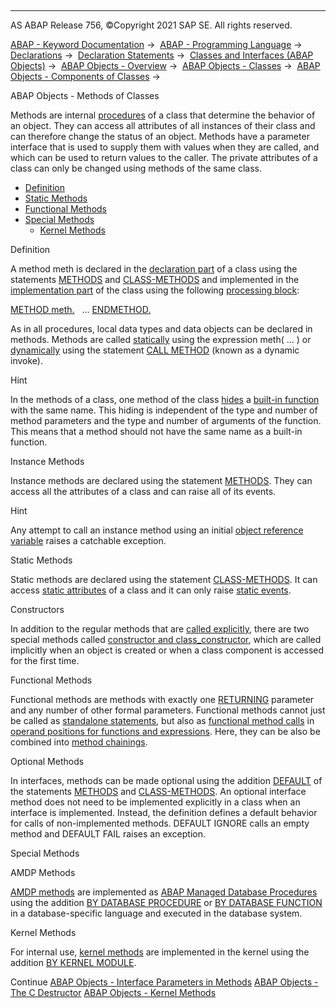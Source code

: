   

* * *

AS ABAP Release 756, ©Copyright 2021 SAP SE. All rights reserved.

[ABAP - Keyword Documentation](javascript:call_link\('abenabap.htm'\)) →  [ABAP - Programming Language](javascript:call_link\('abenabap_reference.htm'\)) →  [Declarations](javascript:call_link\('abendeclarations.htm'\)) →  [Declaration Statements](javascript:call_link\('abenabap_declarations.htm'\)) →  [Classes and Interfaces (ABAP Objects)](javascript:call_link\('abenclasses_and_interfaces.htm'\)) →  [ABAP Objects - Overview](javascript:call_link\('abenabap_objects_oview.htm'\)) →  [ABAP Objects - Classes](javascript:call_link\('abenclasses.htm'\)) →  [ABAP Objects - Components of Classes](javascript:call_link\('abenclass_components.htm'\)) → 

ABAP Objects - Methods of Classes

Methods are internal [procedures](javascript:call_link\('abenprocedure_glosry.htm'\) "Glossary Entry") of a class that determine the behavior of an object. They can access all attributes of all instances of their class and can therefore change the status of an object. Methods have a parameter interface that is used to supply them with values when they are called, and which can be used to return values to the caller. The private attributes of a class can only be changed using methods of the same class.

-   [Definition](#abenclass-methods-1-------instance-methods---@ITOC@@ABENCLASS_METHODS_2)
-   [Static Methods](#abenclass-methods-3-------constructors---@ITOC@@ABENCLASS_METHODS_4)
-   [Functional Methods](#abenclass-methods-5-------optional-methods---@ITOC@@ABENCLASS_METHODS_6)
-   [Special Methods](#abenclass-methods-7-----------amdp-methods---@ITOC@@ABENCLASS_METHODS_8)
    -   [Kernel Methods](#@@ITOC@@ABENCLASS_METHODS_9)

Definition

A method meth is declared in the [declaration part](javascript:call_link\('abendeclaration_part_glosry.htm'\) "Glossary Entry") of a class using the statements [METHODS](javascript:call_link\('abapmethods.htm'\)) and [CLASS-METHODS](javascript:call_link\('abapclass-methods.htm'\)) and implemented in the [implementation part](javascript:call_link\('abenimplementation_part_glosry.htm'\) "Glossary Entry") of the class using the following [processing block](javascript:call_link\('abenprocessing_block_glosry.htm'\) "Glossary Entry"):

[METHOD meth.](javascript:call_link\('abapmethod.htm'\))
  ...
[ENDMETHOD.](javascript:call_link\('abapendmethod.htm'\))

As in all procedures, local data types and data objects can be declared in methods. Methods are called [statically](javascript:call_link\('abenmethod_calls_static.htm'\)) using the expression meth( ... ) or [dynamically](javascript:call_link\('abenmethod_calls_dynamic.htm'\)) using the statement [CALL METHOD](javascript:call_link\('abapcall_method_dynamic.htm'\)) (known as a dynamic invoke).

Hint

In the methods of a class, one method of the class [hides](javascript:call_link\('abenbuilt_in_functions_syntax.htm'\)) a [built-in function](javascript:call_link\('abenbuiltin_function_glosry.htm'\) "Glossary Entry") with the same name. This hiding is independent of the type and number of method parameters and the type and number of arguments of the function. This means that a method should not have the same name as a built-in function.

Instance Methods

Instance methods are declared using the statement [METHODS](javascript:call_link\('abapmethods.htm'\)). They can access all the attributes of a class and can raise all of its events.

Hint

Any attempt to call an instance method using an initial [object reference variable](javascript:call_link\('abenobject_refer_variable_glosry.htm'\) "Glossary Entry") raises a catchable exception.

Static Methods

Static methods are declared using the statement [CLASS-METHODS](javascript:call_link\('abapclass-methods.htm'\)). It can access [static attributes](javascript:call_link\('abenstatic_attribute_glosry.htm'\) "Glossary Entry") of a class and it can only raise [static events](javascript:call_link\('abenstatic_event_glosry.htm'\) "Glossary Entry").

Constructors

In addition to the regular methods that are [called explicitly](javascript:call_link\('abenmethod_calls.htm'\)), there are two special methods called [constructor and class\_constructor](javascript:call_link\('abenconstructor.htm'\)), which are called implicitly when an object is created or when a class component is accessed for the first time.

Functional Methods

Functional methods are methods with exactly one [RETURNING](javascript:call_link\('abapmethods_functional.htm'\)) parameter and any number of other formal parameters. Functional methods cannot just be called as [standalone statements](javascript:call_link\('abapcall_method_static_short.htm'\)), but also as [functional method calls](javascript:call_link\('abapcall_method_functional.htm'\)) in [operand positions for functions and expressions](javascript:call_link\('abenexpression_positions.htm'\)). Here, they can be also be combined into [method chainings](javascript:call_link\('abenmethod_chaining_glosry.htm'\) "Glossary Entry").

Optional Methods

In interfaces, methods can be made optional using the addition [DEFAULT](javascript:call_link\('abapmethods_default.htm'\)) of the statements [METHODS](javascript:call_link\('abapmethods.htm'\)) and [CLASS-METHODS](javascript:call_link\('abapclass-methods.htm'\)). An optional interface method does not need to be implemented explicitly in a class when an interface is implemented. Instead, the definition defines a default behavior for calls of non-implemented methods. DEFAULT IGNORE calls an empty method and DEFAULT FAIL raises an exception.

Special Methods

AMDP Methods

[AMDP methods](javascript:call_link\('abenamdp_methods.htm'\)) are implemented as [ABAP Managed Database Procedures](javascript:call_link\('abenabap_managed_db_proc_glosry.htm'\) "Glossary Entry") using the addition [BY DATABASE PROCEDURE](javascript:call_link\('abapmethod_by_db_proc.htm'\)) or [BY DATABASE FUNCTION](javascript:call_link\('abapmethod_by_db_proc.htm'\)) in a database-specific language and executed in the database system.

Kernel Methods

For internal use, [kernel methods](javascript:call_link\('abenkernel_methods.htm'\)) are implemented in the kernel using the addition [BY KERNEL MODULE](javascript:call_link\('abapmethod_kernel_module_internal.htm'\)).

Continue
[ABAP Objects - Interface Parameters in Methods](javascript:call_link\('abenmethod_parameters.htm'\))
[ABAP Objects - The C Destructor](javascript:call_link\('abenc_destructor.htm'\))
[ABAP Objects - Kernel Methods](javascript:call_link\('abenkernel_methods.htm'\))
